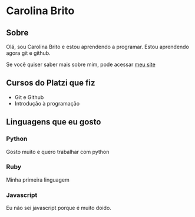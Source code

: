 # Carolina Brito

## Sobre

Olá, sou Carolina Brito e estou aprendendo a programar. Estou aprendendo agora git e github.

Se você quiser saber mais sobre mim, pode acessar [meu site](https://github.com/COAB1)

## Cursos do Platzi que fiz

- Git e Github
- Introdução à programação

## Linguagens que eu gosto

### Python

Gosto muito e quero trabalhar com python

### Ruby

Minha primeira linguagem

### Javascript

Eu não sei javascript porque é muito doido. 
